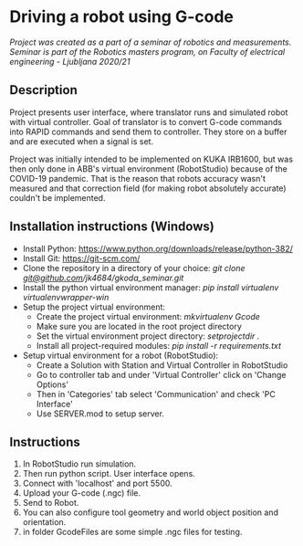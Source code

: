 # Driving a robot using G-code
*Project was created as a part of a seminar of robotics and measurements. 
Seminar is part of the Robotics masters program, on Faculty of electrical engineering - Ljubljana 2020/21*
 
## Description
Project presents user interface, where translator runs and simulated robot with virtual controller. 
Goal of translator is to convert G-code commands into RAPID commands and send them to controller.
They store on a buffer and are executed when a signal is set.

Project was initially intended to be implemented on KUKA IRB1600, but was then only done in ABB's virtual environment 
(RobotStudio) because of the COVID-19 pandemic. That is the reason that robots accuracy wasn't measured and that 
correction field (for making robot absolutely accurate) couldn't be implemented. 

## Installation instructions (Windows)
- Install Python: https://www.python.org/downloads/release/python-382/
- Install Git: https://git-scm.com/
- Clone the repository in a directory of your choice: *git clone git@github.com/jk4684/gkoda_seminar.git*
- Install the python virtual environment manager: *pip install virtualenv virtualenvwrapper-win*
- Setup the project virtual environment:
    - Create the project virtual environment: *mkvirtualenv Gcode*
    - Make sure you are located in the root project directory
    - Set the virtual environment project directory: *setprojectdir .*
    - Install all project-required modules: *pip install -r requirements.txt*
- Setup virtual environment for a robot (RobotStudio):
    - Create a Solution with Station and Virtual Controller in RobotStudio
    - Go to controller tab and under 'Virtual Controller' click on 'Change Options'
    - Then in 'Categories' tab select 'Communication' and check 'PC Interface'
    - Use SERVER.mod to setup server.

## Instructions
1. In RobotStudio run simulation.
2. Then run python script. User interface opens.
3. Connect with 'localhost' and port 5500.
4. Upload your G-code (.ngc) file.
5. Send to Robot.
6. You can also configure tool geometry and world object position and orientation.
7. in folder GcodeFiles are some simple .ngc files for testing.
